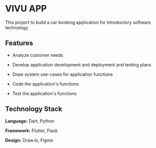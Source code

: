 # VIVU APP

This project to build a car booking application for introductory software technology

## Features
- Analyze customer needs

- Develop application development and deployment and testing plans

- Draw system use-cases for application functions

- Code the application's functions

- Test the application's functions

## Technology Stack

**Language:** Dart, Python

**Framework:** Flutter, Flask

**Design:** Draw.io, Figma
 
